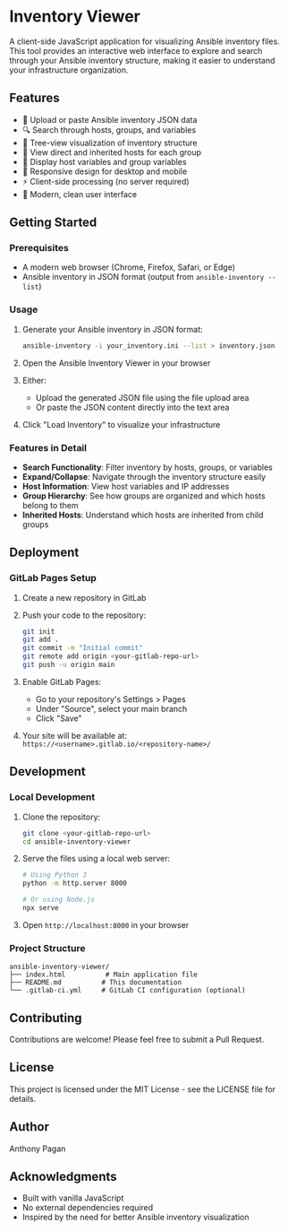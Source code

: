 # Inventory Viewer

A client-side JavaScript application for visualizing Ansible inventory files. This tool provides an interactive web interface to explore and search through your Ansible inventory structure, making it easier to understand your infrastructure organization.

## Features

- 📁 Upload or paste Ansible inventory JSON data
- 🔍 Search through hosts, groups, and variables
- 🌳 Tree-view visualization of inventory structure
- 👥 View direct and inherited hosts for each group
- 🔑 Display host variables and group variables
- 📱 Responsive design for desktop and mobile
- ⚡ Client-side processing (no server required)
- 🎨 Modern, clean user interface

## Getting Started

### Prerequisites

- A modern web browser (Chrome, Firefox, Safari, or Edge)
- Ansible inventory in JSON format (output from `ansible-inventory --list`)

### Usage

1. Generate your Ansible inventory in JSON format:

   ```bash
   ansible-inventory -i your_inventory.ini --list > inventory.json
   ```

2. Open the Ansible Inventory Viewer in your browser

3. Either:
   - Upload the generated JSON file using the file upload area
   - Or paste the JSON content directly into the text area

4. Click "Load Inventory" to visualize your infrastructure

### Features in Detail

- **Search Functionality**: Filter inventory by hosts, groups, or variables
- **Expand/Collapse**: Navigate through the inventory structure easily
- **Host Information**: View host variables and IP addresses
- **Group Hierarchy**: See how groups are organized and which hosts belong to them
- **Inherited Hosts**: Understand which hosts are inherited from child groups

## Deployment

### GitLab Pages Setup

1. Create a new repository in GitLab

2. Push your code to the repository:

   ```bash
   git init
   git add .
   git commit -m "Initial commit"
   git remote add origin <your-gitlab-repo-url>
   git push -u origin main
   ```

3. Enable GitLab Pages:
   - Go to your repository's Settings > Pages
   - Under "Source", select your main branch
   - Click "Save"

4. Your site will be available at: `https://<username>.gitlab.io/<repository-name>/`

## Development

### Local Development

1. Clone the repository:

   ```bash
   git clone <your-gitlab-repo-url>
   cd ansible-inventory-viewer
   ```

2. Serve the files using a local web server:

   ```bash
   # Using Python 3
   python -m http.server 8000

   # Or using Node.js
   npx serve
   ```

3. Open `http://localhost:8000` in your browser

### Project Structure

```
ansible-inventory-viewer/
├── index.html          # Main application file
├── README.md          # This documentation
└── .gitlab-ci.yml     # GitLab CI configuration (optional)
```

## Contributing

Contributions are welcome! Please feel free to submit a Pull Request.

## License

This project is licensed under the MIT License - see the LICENSE file for details.

## Author

Anthony Pagan

## Acknowledgments

- Built with vanilla JavaScript
- No external dependencies required
- Inspired by the need for better Ansible inventory visualization
